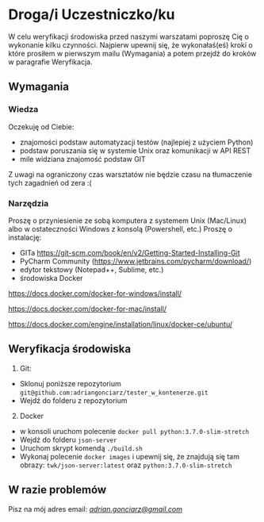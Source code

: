 # Droga/i Uczestniczko/ku
W celu weryfikacji środowiska przed naszymi warszatami poproszę Cię o wykonanie kilku czynności. Najpierw upewnij się, że wykonałaś(eś) kroki o które prosiłem w pierwszym mailu (Wymagania) a potem przejdź do kroków w paragrafie Weryfikacja.

## Wymagania
### Wiedza
Oczekuję od Ciebie:
- znajomości podstaw automatyzacji testów (najlepiej z użyciem Python)
- podstaw poruszania się w systemie Unix oraz komunikacji w API REST
- mile widziana znajomość podstaw GIT

Z uwagi na ograniczony czas warsztatów nie będzie czasu na tłumaczenie tych zagadnień od zera :(

### Narzędzia
Proszę o przyniesienie ze sobą komputera z systemem Unix (Mac/Linux) albo w ostateczności Windows z konsolą (Powershell, etc.)
Proszę o instalację:
- GITa https://git-scm.com/book/en/v2/Getting-Started-Installing-Git
- PyCharm Community (https://www.jetbrains.com/pycharm/download/)
- edytor tekstowy (Notepad++, Sublime, etc.)
- środowiska Docker

https://docs.docker.com/docker-for-windows/install/

https://docs.docker.com/docker-for-mac/install/

https://docs.docker.com/engine/installation/linux/docker-ce/ubuntu/

## Weryfikacja środowiska
1. Git:
- Sklonuj poniższe repozytorium `git@github.com:adriangonciarz/tester_w_kontenerze.git`
- Wejdź do folderu z repozytorium
2. Docker
- w konsoli uruchom polecenie `docker pull python:3.7.0-slim-stretch`
- Wejdź do folderu `json-server`
- Uruchom skrypt komendą `./build.sh`
- Wykonaj polecenie `docker images` i upewnij się, że znajdują się tam obrazy: 
`twk/json-server:latest` oraz `python:3.7.0-slim-stretch`

## W razie problemów
Pisz na mój adres email: *adrian.gonciarz@gmail.com* 
